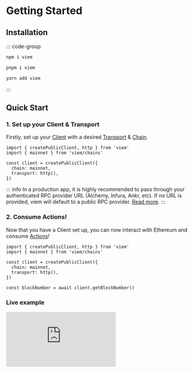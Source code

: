 # Getting Started

## Installation

::: code-group

```bash [npm]
npm i viem
```

```bash [pnpm]
pnpm i viem
```

```bash [yarn]
yarn add viem
```

:::

## Quick Start

### 1. Set up your Client & Transport

Firstly, set up your [Client](/docs/clients/intro) with a desired [Transport](/docs/clients/intro) & [Chain](/docs/clients/chains).

```tsx {4-8}
import { createPublicClient, http } from 'viem'
import { mainnet } from 'viem/chains'

const client = createPublicClient({
  chain: mainnet,
  transport: http(),
})
```

::: info
In a production app, it is highly recommended to pass through your authenticated RPC provider URL (Alchemy, Infura, Ankr, etc). If no URL is provided, viem will default to a public RPC provider. [Read more](/docs/clients/transports/http.html#usage).
:::

### 2. Consume Actions!

Now that you have a Client set up, you can now interact with Ethereum and consume [Actions](/docs/actions/public/introduction)!

```tsx {9}
import { createPublicClient, http } from 'viem'
import { mainnet } from 'viem/chains'

const client = createPublicClient({
  chain: mainnet,
  transport: http(),
})

const blockNumber = await client.getBlockNumber()
```

### Live example

<iframe class="mt-6" frameborder="0" src="https://stackblitz.com/edit/viem-getting-started?embed=1&file=index.ts&hideNavigation=1&hideDevTools=true&terminalHeight=1&hideExplorer=1&devtoolsheight=1"></iframe>